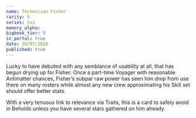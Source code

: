 ```yaml
---
name: Technician Fisher
rarity: 5
series: tos
memory_alpha:
bigbook_tier: 9
in_portal: true
date: 30/07/2020
published: true
---
```


Lucky to have debuted with any semblance of usability at all, that has begun drying up for Fisher. Once a part-time Voyager with reasonable Antimatter chances, Fisher’s subpar raw power has seen him drop from use there on many rosters while almost any new crew approximating his Skill set should offer better stats.

With a very tenuous link to relevance via Traits, this is a card to safely avoid in Beholds unless you have several stars gathered on him already.
